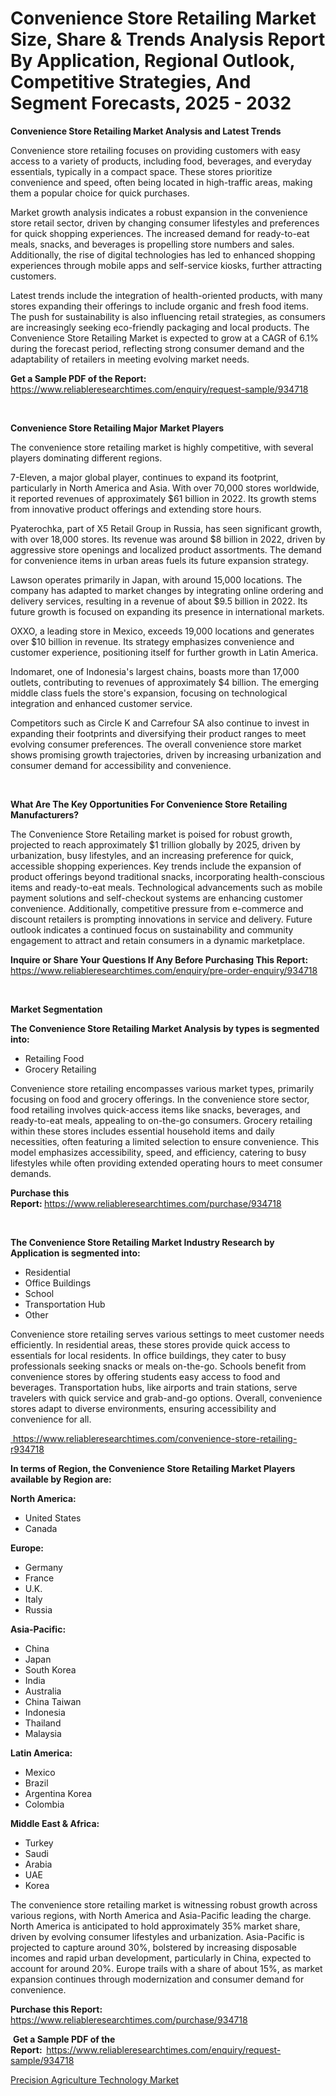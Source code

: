 <p><h1>Convenience Store Retailing Market Size, Share & Trends Analysis Report By Application, Regional Outlook, Competitive Strategies, And Segment Forecasts, 2025 - 2032</h1></p><p><strong>Convenience Store Retailing Market Analysis and Latest Trends</strong></p>
<p><p>Convenience store retailing focuses on providing customers with easy access to a variety of products, including food, beverages, and everyday essentials, typically in a compact space. These stores prioritize convenience and speed, often being located in high-traffic areas, making them a popular choice for quick purchases. </p><p>Market growth analysis indicates a robust expansion in the convenience store retail sector, driven by changing consumer lifestyles and preferences for quick shopping experiences. The increased demand for ready-to-eat meals, snacks, and beverages is propelling store numbers and sales. Additionally, the rise of digital technologies has led to enhanced shopping experiences through mobile apps and self-service kiosks, further attracting customers.</p><p>Latest trends include the integration of health-oriented products, with many stores expanding their offerings to include organic and fresh food items. The push for sustainability is also influencing retail strategies, as consumers are increasingly seeking eco-friendly packaging and local products. The Convenience Store Retailing Market is expected to grow at a CAGR of 6.1% during the forecast period, reflecting strong consumer demand and the adaptability of retailers in meeting evolving market needs.</p></p>
<p><strong>Get a Sample PDF of the Report:&nbsp;</strong> <a href="https://www.reliableresearchtimes.com/enquiry/request-sample/934718?utm_campaign=2719&utm_medium=2&utm_source=Github&utm_content=ia&utm_term=07032025&utm_id=convenience-store-retailing">https://www.reliableresearchtimes.com/enquiry/request-sample/934718</a></p>
<p>&nbsp;</p>
<p><strong>Convenience Store Retailing Major Market Players</strong></p>
<p><p>The convenience store retailing market is highly competitive, with several players dominating different regions. </p><p>7-Eleven, a major global player, continues to expand its footprint, particularly in North America and Asia. With over 70,000 stores worldwide, it reported revenues of approximately $61 billion in 2022. Its growth stems from innovative product offerings and extending store hours.</p><p>Pyaterochka, part of X5 Retail Group in Russia, has seen significant growth, with over 18,000 stores. Its revenue was around $8 billion in 2022, driven by aggressive store openings and localized product assortments. The demand for convenience items in urban areas fuels its future expansion strategy.</p><p>Lawson operates primarily in Japan, with around 15,000 locations. The company has adapted to market changes by integrating online ordering and delivery services, resulting in a revenue of about $9.5 billion in 2022. Its future growth is focused on expanding its presence in international markets.</p><p>OXXO, a leading store in Mexico, exceeds 19,000 locations and generates over $10 billion in revenue. Its strategy emphasizes convenience and customer experience, positioning itself for further growth in Latin America.</p><p>Indomaret, one of Indonesia's largest chains, boasts more than 17,000 outlets, contributing to revenues of approximately $4 billion. The emerging middle class fuels the store's expansion, focusing on technological integration and enhanced customer service.</p><p>Competitors such as Circle K and Carrefour SA also continue to invest in expanding their footprints and diversifying their product ranges to meet evolving consumer preferences. The overall convenience store market shows promising growth trajectories, driven by increasing urbanization and consumer demand for accessibility and convenience.</p></p>
<p>&nbsp;</p>
<p><strong>What Are The Key Opportunities For Convenience Store Retailing Manufacturers?</strong></p>
<p><p>The Convenience Store Retailing market is poised for robust growth, projected to reach approximately $1 trillion globally by 2025, driven by urbanization, busy lifestyles, and an increasing preference for quick, accessible shopping experiences. Key trends include the expansion of product offerings beyond traditional snacks, incorporating health-conscious items and ready-to-eat meals. Technological advancements such as mobile payment solutions and self-checkout systems are enhancing customer convenience. Additionally, competitive pressure from e-commerce and discount retailers is prompting innovations in service and delivery. Future outlook indicates a continued focus on sustainability and community engagement to attract and retain consumers in a dynamic marketplace.</p></p>
<p><strong>Inquire or Share Your Questions If Any Before Purchasing This Report:</strong> <a href="https://www.reliableresearchtimes.com/enquiry/pre-order-enquiry/934718?utm_campaign=2719&utm_medium=2&utm_source=Github&utm_content=ia&utm_term=07032025&utm_id=convenience-store-retailing">https://www.reliableresearchtimes.com/enquiry/pre-order-enquiry/934718</a></p>
<p>&nbsp;</p>
<p><strong>Market Segmentation</strong></p>
<p><strong>The Convenience Store Retailing Market Analysis by types is segmented into:</strong></p>
<p><ul><li>Retailing Food</li><li>Grocery Retailing</li></ul></p>
<p><p>Convenience store retailing encompasses various market types, primarily focusing on food and grocery offerings. In the convenience store sector, food retailing involves quick-access items like snacks, beverages, and ready-to-eat meals, appealing to on-the-go consumers. Grocery retailing within these stores includes essential household items and daily necessities, often featuring a limited selection to ensure convenience. This model emphasizes accessibility, speed, and efficiency, catering to busy lifestyles while often providing extended operating hours to meet consumer demands.</p></p>
<p><strong>Purchase this Report:&nbsp;</strong><a href="https://www.reliableresearchtimes.com/purchase/934718?utm_campaign=2719&utm_medium=2&utm_source=Github&utm_content=ia&utm_term=07032025&utm_id=convenience-store-retailing">https://www.reliableresearchtimes.com/purchase/934718</a></p>
<p>&nbsp;</p>
<p><strong>The Convenience Store Retailing Market Industry Research by Application is segmented into:</strong></p>
<p><ul><li>Residential</li><li>Office Buildings</li><li>School</li><li>Transportation Hub</li><li>Other</li></ul></p>
<p><p>Convenience store retailing serves various settings to meet customer needs efficiently. In residential areas, these stores provide quick access to essentials for local residents. In office buildings, they cater to busy professionals seeking snacks or meals on-the-go. Schools benefit from convenience stores by offering students easy access to food and beverages. Transportation hubs, like airports and train stations, serve travelers with quick service and grab-and-go options. Overall, convenience stores adapt to diverse environments, ensuring accessibility and convenience for all.</p></p>
<p><a href="https://www.reliableresearchtimes.com/convenience-store-retailing-r934718?utm_campaign=2719&utm_medium=2&utm_source=Github&utm_content=ia&utm_term=07032025&utm_id=convenience-store-retailing">&nbsp;https://www.reliableresearchtimes.com/convenience-store-retailing-r934718</a></p>
<p><strong>In terms of Region, the Convenience Store Retailing Market Players available by Region are:</strong></p>
<p>
    <p> <strong> North America: </strong>
        <ul>
            <li>United States</li>
            <li>Canada</li>
        </ul>
        </p> 
    <p> <strong> Europe: </strong>
        <ul>
            <li>Germany</li>
            <li>France</li>
            <li>U.K.</li>
            <li>Italy</li>
            <li>Russia</li>
        </ul>
        </p> 
    <p> <strong> Asia-Pacific: </strong>
        <ul>
            <li>China</li>
            <li>Japan</li>
            <li>South Korea</li>
            <li>India</li>
            <li>Australia</li>
            <li>China Taiwan</li>
            <li>Indonesia</li>
            <li>Thailand</li>
            <li>Malaysia</li>
        </ul>
        </p> 
    <p> <strong> Latin America: </strong>
        <ul>
            <li>Mexico</li>
            <li>Brazil</li>
            <li>Argentina Korea</li>
            <li>Colombia</li>
        </ul>
        </p> 
    <p> <strong> Middle East & Africa: </strong>
        <ul>
            <li>Turkey</li>
            <li>Saudi</li>
            <li>Arabia</li>
            <li>UAE</li>
            <li>Korea</li>
        </ul>
    </p>
    </p>
<p><p>The convenience store retailing market is witnessing robust growth across various regions, with North America and Asia-Pacific leading the charge. North America is anticipated to hold approximately 35% market share, driven by evolving consumer lifestyles and urbanization. Asia-Pacific is projected to capture around 30%, bolstered by increasing disposable incomes and rapid urban development, particularly in China, expected to account for around 20%. Europe trails with a share of about 15%, as market expansion continues through modernization and consumer demand for convenience.</p></p>
<p><strong>Purchase this Report: </strong><a href="https://www.reliableresearchtimes.com/purchase/934718?utm_campaign=2719&utm_medium=2&utm_source=Github&utm_content=ia&utm_term=07032025&utm_id=convenience-store-retailing">https://www.reliableresearchtimes.com/purchase/934718</a></p>
<p>&nbsp;<strong>Get a Sample PDF of the Report:&nbsp;&nbsp;</strong><a href="https://www.reliableresearchtimes.com/enquiry/request-sample/934718?utm_campaign=2719&utm_medium=2&utm_source=Github&utm_content=ia&utm_term=07032025&utm_id=convenience-store-retailing">https://www.reliableresearchtimes.com/enquiry/request-sample/934718</a></p>
<p><strong></strong></p>
<p><p><a href="https://github.com/tumacaakesha78/Market-Research-Report-List-1/blob/main/precision-agriculture-technology-market.md?utm_campaign=2719&utm_medium=2&utm_source=Github&utm_content=ia&utm_term=07032025&utm_id=convenience-store-retailing">Precision Agriculture Technology Market</a></p></p>